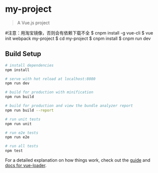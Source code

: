 # my-project

> A Vue.js project

#注意：用淘宝镜像，否则会有依赖下载不全
$ cnpm install -g vue-cli
$ vue init webpack my-project
$ cd my-project
$ cnpm install
$ cnpm run dev

## Build Setup

``` bash
# install dependencies
npm install

# serve with hot reload at localhost:8080
npm run dev

# build for production with minification
npm run build

# build for production and view the bundle analyzer report
npm run build --report

# run unit tests
npm run unit

# run e2e tests
npm run e2e

# run all tests
npm test
```

For a detailed explanation on how things work, check out the [guide](http://vuejs-templates.github.io/webpack/) and [docs for vue-loader](http://vuejs.github.io/vue-loader).
